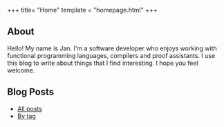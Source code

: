 +++
title= "Home"
template = "homepage.html"
+++

## About

Hello! My name is Jan. I'm a software developer who enjoys working with
functional programming languages, compilers and proof assistants. I use this
blog to write about things that I find interesting. I hope you feel welcome.

## Blog Posts
- [All posts](./blog)
- [By tag](./tags)

